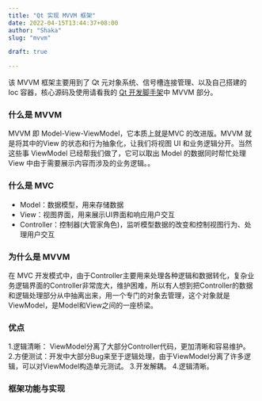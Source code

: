 ```yaml
---
title: "Qt 实现 MVVM 框架"
date: 2022-04-15T13:44:37+08:00
author: "Shaka"
slug: "mvvm"

draft: true

---
```


该 MVVM 框架主要用到了 Qt 元对象系统、信号槽连接管理、以及自己搭建的 Ioc 容器，核心源码及使用请看我的 [Qt 开发脚手架](https://github.com/lzxqaq/qframework)中 MVVM 部分。

### 什么是 MVVM 

MVVM 即 Model-View-ViewModel，它本质上就是MVC 的改进版。MVVM 就是将其中的View 的状态和行为抽象化，让我们将视图 UI 和业务逻辑分开。当然这些事 ViewModel 已经帮我们做了，它可以取出 Model 的数据同时帮忙处理 View 中由于需要展示内容而涉及的业务逻辑。。

### 什么是 MVC

- Model：数据模型，用来存储数据
- View：视图界面，用来展示UI界面和响应用户交互
- Controller：控制器(大管家角色)，监听模型数据的改变和控制视图行为、处理用户交互

### 为什么是 MVVM

在 MVC 开发模式中，由于Controller主要用来处理各种逻辑和数据转化，复杂业务逻辑界面的Controller非常庞大，维护困难，所以有人想到把Controller的数据和逻辑处理部分从中抽离出来，用一个专门的对象去管理，这个对象就是ViewModel，是Model和View之间的一座桥梁。

### 优点

1.逻辑清晰： ViewModel分离了大部分Controller代码，更加清晰和容易维护。
2.方便测试：开发中大部分Bug来至于逻辑处理，由于ViewModel分离了许多逻辑，可以对ViewModel构造单元测试。
3.开发解耦。
4.逻辑清晰。

### 框架功能与实现








